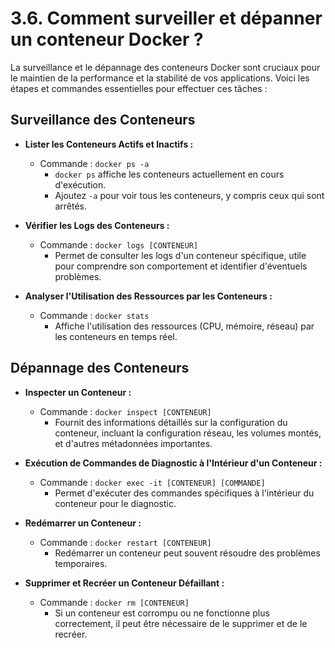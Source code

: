 # 3.6. Comment surveiller et dépanner un conteneur Docker ?

La surveillance et le dépannage des conteneurs Docker sont cruciaux pour le maintien de la performance et la stabilité de vos applications. Voici les étapes et commandes essentielles pour effectuer ces tâches :

## Surveillance des Conteneurs

- **Lister les Conteneurs Actifs et Inactifs :**
  - Commande : `docker ps -a`
    - `docker ps` affiche les conteneurs actuellement en cours d'exécution.
    - Ajoutez `-a` pour voir tous les conteneurs, y compris ceux qui sont arrêtés.
  
- **Vérifier les Logs des Conteneurs :**
  - Commande : `docker logs [CONTENEUR]`
    - Permet de consulter les logs d'un conteneur spécifique, utile pour comprendre son comportement et identifier d'éventuels problèmes.

- **Analyser l'Utilisation des Ressources par les Conteneurs :**
  - Commande : `docker stats`
    - Affiche l'utilisation des ressources (CPU, mémoire, réseau) par les conteneurs en temps réel.

## Dépannage des Conteneurs

- **Inspecter un Conteneur :**
  - Commande : `docker inspect [CONTENEUR]`
    - Fournit des informations détaillés sur la configuration du conteneur, incluant la configuration réseau, les volumes montés, et d'autres métadonnées importantes.

- **Exécution de Commandes de Diagnostic à l'Intérieur d'un Conteneur :**
  - Commande : `docker exec -it [CONTENEUR] [COMMANDE]`
    - Permet d'exécuter des commandes spécifiques à l'intérieur du conteneur pour le diagnostic.

- **Redémarrer un Conteneur :**
  - Commande : `docker restart [CONTENEUR]`
    - Redémarrer un conteneur peut souvent résoudre des problèmes temporaires.

- **Supprimer et Recréer un Conteneur Défaillant :**
  - Commande : `docker rm [CONTENEUR]`
    - Si un conteneur est corrompu ou ne fonctionne plus correctement, il peut être nécessaire de le supprimer et de le recréer.
